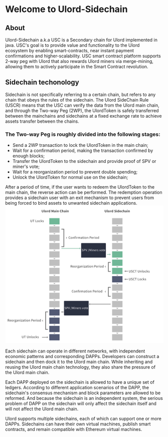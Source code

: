 # Welcome to Ulord-Sidechain

## About
Ulord-Sidechain a.k.a USC is a Secondary chain for Ulord implemented in java. USC's goal is to provide value and functionality to the Ulord ecosystem by enabling smart-contracts, near instant payment confirmations and higher-scalability. USC  smart contract platform  supports 2-way peg with Ulord that also rewards Ulord miners via merge-mining, allowing them to actively participate in the Smart Contract revolution.
 

## Sidechain techonology  
Sidechain is not specifically referring to a certain chain, but refers to any chain that obeys the rules of the sidechain. The Ulord SideChain Rule (USCR) means that the USC can verify the data from the Ulord main chain, and through the Two-way Peg (2WP), the UlordToken is safely transferred between the mainchains and sidechains at a fixed exchange rate to achieve assets transfer between the chains.  

### The Two-way Peg is roughly divided into the following stages:  
*	Send a 2WP transaction to lock the UlordToken in the main chain;  
*	Wait for a confirmation period, making the transaction confirmed by enough blocks;  
*	Transfer the UlordToken to the sidechain and provide proof of SPV or miner's vote;  
*	Wait for a reorganization period to prevent double spending;  
*	Unlock the UlordToken for normal use on the sidechain;  

After a period of time, if the user wants to redeem the UlordToken to the main chain, the reverse action can be performed. The redemption operation provides a sidechain user with an exit mechanism to prevent users from being forced to bind assets to unwanted sidechain applications.  
 ![The Two-way Peg between Ulord main chain and sidechain](https://github.com/UlordChain/Ulord-Sidechain/blob/master/pics/Two-way-Peg.jpg)

Each sidechain can operate in different networks, with independent economic patterns and corresponding DAPPs. Developers can construct a sidechain and then dock it to the Ulord main chain. While inheriting and reusing the Ulord main chain technology, they also share the pressure of the Ulord main chain.  

Each DAPP deployed on the sidechain is allowed to have a unique set of ledgers. According to different application scenarios of the DAPP, the sidechain's consensus mechanism and block parameters are allowed to be reformed. And because the sidechain is an independent system, the serious problem of DAPP on the sidechain will only affect the sidechain itself and will not affect the Ulord main chain.  

Ulord supports multiple sidechains, each of which can support one or more DAPPs. Sidechains can have their own virtual machines, publish smart contracts, and remain compatible with Ethereum virtual machines.



